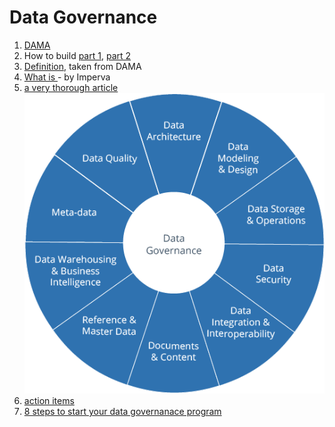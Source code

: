 # Data Governance

1. [DAMA](https://www.dama.org/cpages/dmbok-2-image-download)
2. How to build [part 1](https://www.phdata.io/blog/snowflake-data-governance/), [part 2](https://www.phdata.io/blog/snowflake-data-governance-2/)
3. [Definition](https://www.cleverrepublic.com/what-is/data-governance/), taken from DAMA
4. [What is ](https://www.imperva.com/learn/data-security/data-governance/)- by Imperva
5. [a very thorough article](https://bi-survey.com/data-governance) \
   ![](<../.gitbook/assets/image (4).png>)
6. [action items](https://data.wisc.edu/data-governance/)
7. [8 steps to start your data governanace program](https://www.analytics8.com/blog/8-steps-to-start-your-data-governance-program/)
